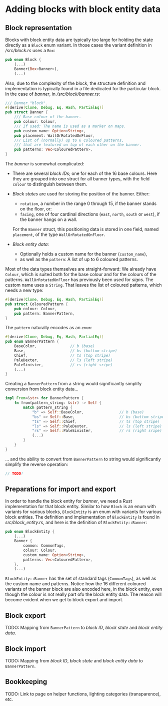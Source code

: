 # Adding blocks with block entity data

## Block representation

Blocks with block entity data are typically too large for holding the state directly as a `Block` enum variant. In those cases the variant definition in _/src/block.rs_ uses a `Box`:

```rust
pub enum Block {
    (...)
    Banner(Box<Banner>),
    (...)
```

Also, due to the complexity of the block, the structure definition and implementation is typically found in a file dedicated for the particular block. In the case of _banner_, in _/src/block/banner.rs_:

```rust
/// Banner "block".
#[derive(Clone, Debug, Eq, Hash, PartialEq)]
pub struct Banner {
    /// Base colour of the banner.
    pub colour: Colour,
    /// If used: The name is used as a marker on maps.
    pub custom_name: Option<String>,
    pub placement: WallOrRotatedOnFloor,
    /// List of (normally) up to 6 coloured patterns,
    /// that are featured on top of each other on the banner.
    pub patterns: Vec<ColouredPattern>,
}
```

The _banner_ is somewhat complicated:

* There are several _block IDs_; one for each of the 16 base colours. Here they are grouped into one struct for all banner types, with the field `colour` to distinguish between them.

* _Block states_ are used for storing the position of the banner. Either:
    * `rotation`, a number in the range 0 through 15, if the banner stands on the floor, or:
    * `facing`, one of four cardinal directions (`east`, `north`, `south` or `west`), if the banner hangs on a wall.

    For the `Banner` struct, this positioning data is stored in one field, named `placement`, of the type `WallOrRotatedOnFloor`.

* _Block entity data_:
    * Optionally holds a custom name for the banner (`custom_name`),
    * as well as the `pattern`: A list of up to 6 coloured patterns.

Most of the data types themselves are straight-forward: We already have `Colour`, which is suited both for the base colour and for the colours of the patterns. `WallOrRotatedOnFloor` has previously been used for _signs_. The custom name uses a `String`. That leaves the list of coloured patterns, which needs a new type:

```rust
#[derive(Clone, Debug, Eq, Hash, PartialEq)]
pub struct ColouredPattern {
    pub colour: Colour,
    pub pattern: BannerPattern,
}
```

The `pattern` naturally encodes as an `enum`:

```rust
#[derive(Clone, Debug, Eq, Hash, PartialEq)]
pub enum BannerPattern {
    BaseColor,               // b (base)
    Base,                    // bs (bottom stripe)
    Chief,                   // ts (top stripe)
    PaleDexter,              // ls (left stripe)
    PaleSinister,            // rs (right sripe)
    (...)
}
```

Creating a `BannerPattern` from a string would significantly simplify conversion from block entity data...

```rust
impl From<&str> for BannerPattern {
    fn from(pattern_string: &str) -> Self {
        match pattern_string {
            "b" => Self::BaseColor,                // b (base)
            "bs" => Self::Base,                    // bs (bottom stripe)
            "ts" => Self::Chief,                   // ts (top stripe)
            "ls" => Self::PaleDexter,              // ls (left stripe)
            "rs" => Self::PaleSinister,            // rs (right sripe)
            (...)
        }
    }
}
```

... and the ability to convert from `BannerPattern` to string would significantly simplify the reverse operation:

```rust
// TODO!
```

## Preparations for import and export

In order to handle the block entity for _banner_, we need a Rust implementation for that block entity. Similar to how `Block` is an enum with variants for various blocks, `BlockEntity` is an enum with variants for various block entities. The definition and implementation of `BlockEntity` is found in _src/block_entity.rs_, and here is the definition of `BlockEntity::Banner`:

```rust
pub enum BlockEntity {
    (...)
    Banner {
        common: CommonTags,
        colour: Colour,
        custom_name: Option<String>,
        patterns: Vec<ColouredPattern>,
    },
    (...)
```

`BlockEntity::Banner` has the set of standard tags (`CommonTags`), as well as the custom name and patterns. Notice how the 16 different coloured variants of the banner block are also encoded here, in the block entity, even though the colour is not really part ofo the block entity data. The reason will become evident when we get to block export and import.

## Block export

TODO: Mapping from `BannerPattern` to _block ID_, _block state_ and _block entity data_.

## Block import

TODO: Mapping from _block ID_, _block state_ and _block entity data_ to `BannerPattern`.

## Bookkeeping

TODO: Link to page on helper functions, lighting categories (transparence), etc.

